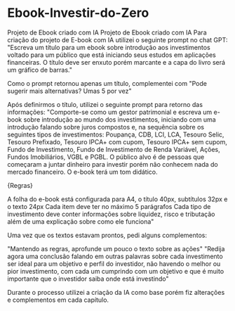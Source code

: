 # Ebook-Investir-do-Zero
Projeto de Ebook criado com IA
Projeto de Ebook criado com IA Para criação do projeto de E-book com IA utilizei o seguinte prompt no chat GPT: "Escreva um título para um ebook sobre introdução aos investimentos voltado para um público que está iniciando seus estudos em aplicações financeiras. O título deve ser enxuto porém marcante e a capa do livro será um gráfico de barras." 

Como o prompt retornou apenas um título, complementei com "Pode sugerir mais alternativas? Umas 5 por vez"

Após definirmos o título, utilizei o seguinte prompt para retorno das informações: "Comporte-se como um gestor patrimonial e escreva um e-book sobre introdução ao mundo dos investimentos, iniciando com uma introdução falando sobre juros compostos e, na sequência sobre os seguintes tipos de investimentos: Poupança, CDB, LCI, LCA, Tesouro Selic, Tesouro Prefixado, Tesouro IPCA+ com cupom, Tesouro IPCA+ sem cupom, Fundo de Investimento, Fundo de Investimento de Renda Variável, Ações, Fundos Imobiliários, VGBL e PGBL. O público alvo é de pessoas que começaram a juntar dinheiro para investir porém não conhecem nada do mercado financeiro. O e-book terá um tom didático.

{Regras}

A folha do e-book está configurada para A4, o título 40px, subtítulos 32px e o texto 24px Cada item deve ter no máximo 5 parágrafos
Cada tipo de investimento deve conter informações sobre liquidez, risco e tributação além de uma explicação sobre como ele funciona" 

Uma vez que os textos estavam prontos, pedi alguns complementos:

"Mantendo as regras, aprofunde um pouco o texto sobre as ações"
"Redija agora uma conclusão falando em outras palavras sobre cada investimento ser ideal para um objetivo e perfil do investidor, não havendo o melhor ou pior investimento, com cada um cumprindo com um objetivo e que é muito importante que o investidor saiba onde está investindo"

Durante o processo utilizei a criação da IA como base porém fiz alterações e complementos em cada capítulo.
